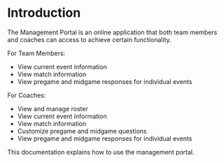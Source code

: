 # Introduction

The Management Portal is an online application that both team members and coaches can access to achieve certain functionality.

For Team Members:

* View current event information
* View match information
* View pregame and midgame responses for individual events

For Coaches:

* View and manage roster
* View current event information
* View match information
* Customize pregame and midgame questions
* View pregame and midgame responses for individual events

This documentation explains how to use the management portal.

